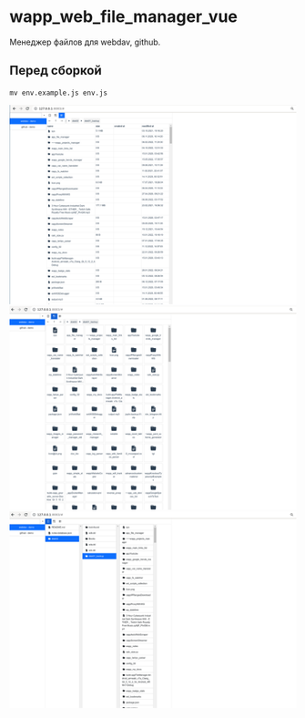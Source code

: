 # wapp_web_file_manager_vue

Менеджер файлов для webdav, github.

## Перед сборкой

```
mv env.example.js env.js
```

![](images/2023-02-06_02-48.png)
![](images/2023-02-06_02-56.png)
![](images/2023-02-06_02-57.png)
